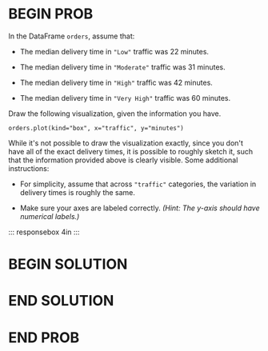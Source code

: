 # BEGIN PROB

In the DataFrame `orders`, assume that:

-   The median delivery time in `"Low"` traffic was 22 minutes.

-   The median delivery time in `"Moderate"` traffic was 31 minutes.

-   The median delivery time in `"High"` traffic was 42 minutes.

-   The median delivery time in `"Very High"` traffic was 60 minutes.

Draw the following visualization, given the information you have.

    orders.plot(kind="box", x="traffic", y="minutes")

While it's not possible to draw the visualization exactly, since you
don't have all of the exact delivery times, it is possible to roughly
sketch it, such that the information provided above is clearly visible.
Some additional instructions:

-   For simplicity, assume that across `"traffic"` categories, the
    variation in delivery times is roughly the same.

-   Make sure your axes are labeled correctly. *(Hint: The $y$-axis
    should have numerical labels.)*

::: responsebox
4in
:::

# BEGIN SOLUTION

# END SOLUTION

# END PROB